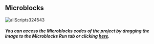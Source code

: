 ## Microblocks

![allScripts324543](https://user-images.githubusercontent.com/112697142/190566356-b0013eb5-1ce4-43ff-a6bb-e8b02dad735e.png)


##### You can access the Microblocks codes of the project by dragging the image to the Microblocks Run tab or clicking [here](https://microblocks.fun/run/microblocks.html#scripts=GP%20Scripts%0Adepends%20%27Distance%27%0A%0Ascript%20518%2098%20%7B%0AwhenStarted%0AsetServoAngle%2021%20-20%0A%7D%0A%0Ascript%20524%20191%20%7B%0AwhenCondition%20%28%28%27distance%20%28cm%29%27%2015%2014%29%20%3C%205%29%0AwaitMillis%202000%0AsetServoAngle%2021%2060%0AwaitMillis%20300%0AsetServoAngle%2021%20-20%0A%7D%0A%0A "here").
